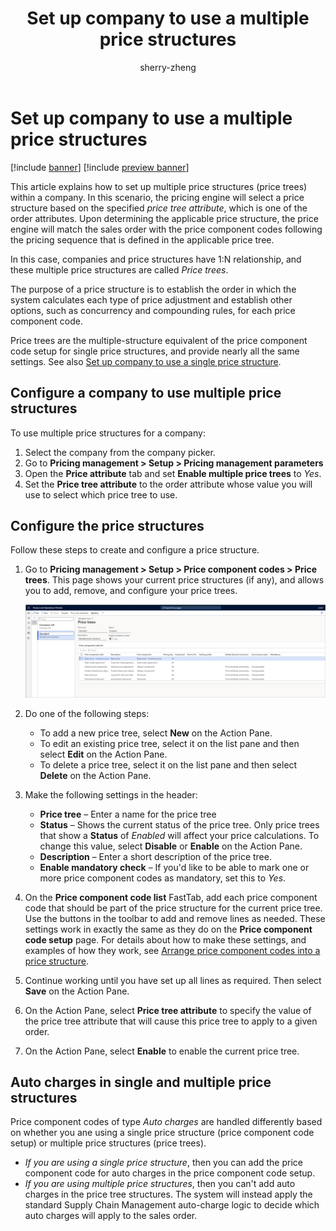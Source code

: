 ﻿---
title: Set up company to use a multiple price structures
description: This article explains how to set up multiple price structures within a company.
author: sherry-zheng
ms.author: chuzheng
ms.reviewer: kamaybac
ms.search.form: GUPPricingTree, GUPParameters
ms.topic: how-to
ms.date: 04/03/2023
audience: Application User
ms.search.region: Global
ms.custom: bap-template
---

# Set up company to use a multiple price structures

[!include [banner](../includes/banner.md)]
[!include [preview banner](../includes/preview-banner.md)]
<!-- KFM: Preview until further notice -->

This article explains how to set up multiple price structures (price trees) within a company. In this scenario, the pricing engine will select a price structure based on the specified *price tree attribute*, which is one of the order attributes. Upon determining the applicable price structure, the price engine will match the sales order with the price component codes following the pricing sequence that is defined in the applicable price tree.  

In this case, companies and price structures have 1:N relationship, and these multiple price structures are called *Price trees*.

The purpose of a price structure is to establish the order in which the system calculates each type of price adjustment and establish other options, such as concurrency and compounding rules, for each price component code.

Price trees are the multiple-structure equivalent of the price component code setup for single price structures, and provide nearly all the same settings. See also [Set up company to use a single price structure](price-structure-single.md).

## Configure a company to use multiple price structures

To use multiple price structures for a company:

1. Select the company from the company picker.
1. Go to **Pricing management \> Setup \> Pricing management parameters**
1. Open the **Price attribute** tab and set **Enable multiple price trees** to *Yes*.
1. Set the **Price tree attribute** to the order attribute whose value you will use to select which price tree to use.

## Configure the price structures

Follow these steps to create and configure a price structure.

1. Go to **Pricing management \> Setup \> Price component codes \> Price trees**. This page shows your current price structures (if any), and allows you to add, remove, and configure your price trees.

    [<img src="media/price-trees-setup.png" alt="The Price trees page." title="The Price trees page" width="720" />](media/price-trees-setup.png#lightbox)

1. Do one of the following steps:
    - To add a new price tree, select **New** on the Action Pane.
    - To edit an existing price tree, select it on the list pane and then select **Edit** on the Action Pane.
    - To delete a price tree, select it on the list pane and then select **Delete** on the Action Pane.

1. Make the following settings in the header:
    - **Price tree** – Enter a name for the price tree
    - **Status** – Shows the current status of the price tree. Only price trees that show a **Status** of *Enabled* will affect your price calculations. To change this value, select **Disable** or **Enable** on the Action Pane.
    - **Description** – Enter a short description of the price tree.
    - **Enable mandatory check** – If you'd like to be able to mark one or more price component codes as mandatory, set this to *Yes*.

1. On the **Price component code list** FastTab, add each price component code that should be part of the price structure for the current price tree. Use the buttons in the toolbar to add and remove lines as needed. These settings work in exactly the same as they do on the **Price component code setup** page. For details about how to make these settings, and examples of how they work, see [Arrange price component codes into a price structure](price-structure-details.md).

1. Continue working until you have set up all lines as required. Then select **Save** on the Action Pane.

1. On the Action Pane, select **Price tree attribute** to specify the value of the price tree attribute that will cause this price tree to apply to a given order.

1. On the Action Pane, select **Enable** to enable the current price tree.

## Auto charges in single and multiple price structures

Price component codes of type *Auto charges* are handled differently based on whether you ane using a single price structure (price component code setup) or multiple price structures (price trees).

- *If you are using a single price structure*, then you can add the price component code for auto charges in the price component code setup.
- *If you are using multiple price structures*, then you can't add auto charges in the price tree structures. The system will instead apply the standard Supply Chain Management auto-charge logic to decide which auto charges will apply to the sales order.
